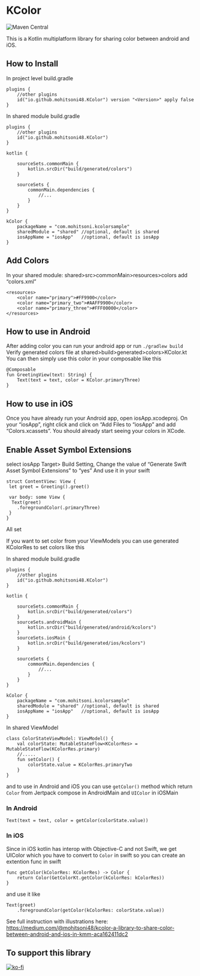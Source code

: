 # KColor

![Maven Central](https://img.shields.io/badge/Maven_Central-1.0.2-blue)

This is a Kotlin multiplatform library for sharing color between android and iOS.

## How to Install

In project level build.gradle

```
plugins {
    //other plugins
    id("io.github.mohitsoni48.KColor") version "<Version>" apply false
}
```

In shared module build.gradle

```
plugins {
    //other plugins
    id("io.github.mohitsoni48.KColor")
}

kotlin {

    sourceSets.commonMain {
        kotlin.srcDir("build/generated/colors")
    }

    sourceSets {
        commonMain.dependencies {
            //...
        }
    }
}

kColor {
    packageName = "com.mohitsoni.kcolorsample"
    sharedModule = "shared" //optional, default is shared
    iosAppName = "iosApp"   //optional, default is iosApp
}
```

## Add Colors
In your shared module: shared>src>commonMain>resources>colors add “colors.xml”
```
<resources>
    <color name="primary">#FF9900</color>
    <color name="primary_two">#AAFF9900</color>
    <color name="primary_three">#FFF00000</color>
</resources>
```

## How to use in Android
After adding color you can run your android app or run
```./gradlew build```
Verify generated colors file at shared>build>generated>colors>KColor.kt
You can then simply use this color in your composable like this

```
@Composable
fun GreetingView(text: String) {
    Text(text = text, color = KColor.primaryThree)
}
```

## How to use in iOS

Once you have already run your Android app, open iosApp.xcodeproj. On your “iosApp”, right click and click on “Add Files to “iosApp” and add “Colors.xcassets”. You should already start seeing your colors in XCode.

## Enable Asset Symbol Extensions

select iosApp Target> Build Setting, Change the value of “Generate Swift Asset Symbol Extensions” to “yes”
And use it in your swift

```
struct ContentView: View {
 let greet = Greeting().greet()

 var body: some View {
  Text(greet)
    .foregroundColor(.primaryThree)
 }
}
```

All set

If you want to set color from your ViewModels you can use generated KColorRes to set colors like this

In shared module build.gradle

```
plugins {
    //other plugins
    id("io.github.mohitsoni48.KColor")
}

kotlin {

    sourceSets.commonMain {
        kotlin.srcDir("build/generated/colors")
    }
    sourceSets.androidMain {
        kotlin.srcDir("build/generated/android/kcolors")
    }
    sourceSets.iosMain {
        kotlin.srcDir("build/generated/ios/kcolors")
    }

    sourceSets {
        commonMain.dependencies {
            //...
        }
    }
}

kColor {
    packageName = "com.mohitsoni.kcolorsample"
    sharedModule = "shared" //optional, default is shared
    iosAppName = "iosApp"   //optional, default is iosApp
}
```

In shared ViewModel

```
class ColorStateViewModel: ViewModel() {
    val colorState: MutableStateFlow<KColorRes> = MutableStateFlow(KColorRes.primary)
    //.....
    fun setColor() {
        colorState.value = KColorRes.primaryTwo
    }
}
```

and to use in Android and iOS you can use ```getColor()``` method which return ```Color``` from Jertpack compose in AndroidMain and ```UIColor``` in iOSMain

### In Android
```
Text(text = text, color = getColor(colorState.value))
```

### In iOS
Since in iOS kotlin has interop with Objective-C and not Swift, we get UIColor which you have to convert to ```Color``` in swift so you can create an extention func in swift

```
func getColor(kColorRes: KColorRes) -> Color {
    return Color(GetColorKt.getColor(kColorRes: kColorRes))
}
```

and use it like
```
Text(greet)
    .foregroundColor(getColor(kColorRes: colorState.value))
```

See full instruction with illustrations here: https://medium.com/@mohitsoni48/kcolor-a-library-to-share-color-between-android-and-ios-in-kmm-aca162411dc2


## To support this library

[![ko-fi](https://ko-fi.com/img/githubbutton_sm.svg)](https://ko-fi.com/L3L612MBTA)
